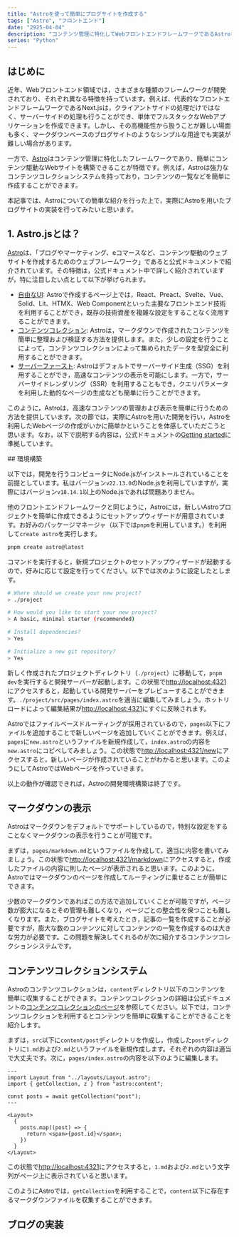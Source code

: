 ```yaml
---
title: "Astroを使って簡単にブログサイトを作成する"
tags: ["Astro", "フロントエンド"]
date: "2925-04-04"
description: "コンテンツ管理に特化してWebフロントエンドフレームワークであるAstroを紹介して，実際にAstroを利用したブログサイトの作成方法について説明します。"
series: "Python"
---
```


## はじめに

近年、Webフロントエンド領域では，さまざまな種類のフレームワークが開発されており、それぞれ異なる特徴を持っています。例えば、代表的なフロントエンドフレームワークであるNext.jsは，クライアントサイドの処理だけではなく、サーバーサイドの処理も行うことができ、単体でフルスタックなWebアプリケーションを作成できます。しかし、その高機能性から扱うことが難しい場面も多く、マークダウンベースのブログサイトのようなシンプルな用途でも実装が難しい場合があります。

一方で、[Astro](https://astro.build/)はコンテンツ管理に特化したフレームワークであり、簡単にコンテンツ駆動なWebサイトを構築できることが特徴です。例えば，Astroは強力なコンテンツコレクションシステムを持っており，コンテンツの一覧などを簡単に作成することができます。

本記事では、Astroについての簡単な紹介を行った上で，実際にAstroを用いたブログサイトの実装を行ってみたいと思います。

## 1. Astro.jsとは？

[Astro](https://astro.build/)は、「ブログやマーケティング、eコマースなど、コンテンツ駆動のウェブサイトを作成するためのウェブフレームワーク」であると公式ドキュメントで紹介されています。その特徴は，公式ドキュメント中で詳しく紹介されていますが，特に注目したい点として以下が挙げられます。

- [自由なUI](https://docs.astro.build/en/guides/framework-components/): Astroで作成するページ上では，React、Preact、Svelte、Vue、Solid、Lit、HTMX、Web Componentといった主要なフロントエンド技術を利用することができ，既存の技術資産を複雑な設定をすることなく流用することができます。
- [コンテンツコレクション](https://docs.astro.build/en/guides/content-collections/): Astroは，マークダウンで作成されたコンテンツを簡単に整理および検証する方法を提供します。また，少しの設定を行うことによって，コンテンツコレクションによって集められたデータを型安全に利用することができます。
- [サーバーファースト](https://docs.astro.build/ja/guides/on-demand-rendering/): Astroはデフォルトでサーバーサイド生成（SSG）を利用することができ，高速なコンテンツの表示を可能にします。一方で，サーバーサイドレンダリング（SSR）を利用することもでき，クエリパラメータを利用した動的なページの生成なども簡単に行うことができます。

このように，Astroは，高速なコンテンツの管理および表示を簡単に行うための方法を提供しています。次の節では，実際にAstroを用いた開発を行い，Astroを利用したWebページの作成がいかに簡単かということを体感していただこうと思います。なお，以下で説明する内容は，公式ドキュメントの[Getting started](https://docs.astro.build/en/getting-started/)に準拠しています。

## 環境構築

以下では，開発を行うコンピュータにNode.jsがインストールされていることを前提としています。私はバージョン`v22.13.0`のNode.jsを利用していますが，実際にはバージョン`v18.14.1`以上のNode.jsであれば問題ありません。

他のフロントエンドフレームワークと同じように，Astroには，新しいAstroプロジェクトを簡単に作成できるようにセットアップウィザードが用意されています。お好みのパッケージマネージャ（以下では`pnpm`を利用しています。）を利用して`create astro`を実行します。

```sh
pnpm create astro@latest
```

コマンドを実行すると，新規プロジェクトのセットアップウィザードが起動するので，好みに応じて設定を行ってください。以下では次のように設定したとします。

```sh
# Where should we create your new project?
> ./project

# How would you like to start your new project?
> A basic, minimal starter (recommended)

# Install dependencies?
> Yes

# Initialize a new git repository?
> Yes
```

新しく作成されたプロジェクトディレクトリ（`./project`）に移動して，`pnpm dev`を実行すると開発サーバーが起動します。この状態で[http://localhost:4321](http://localhost:4321/)にアクセスすると，起動している開発サーバーをプレビューすることができます。`./project/src/pages/index.astro`を適当に編集してみましょう。ホットリロードによって編集結果が[http://localhost:4321](http://localhost:4321/)にすぐに反映されます。

Astroではファイルベースドルーティングが採用されているので，`pages`以下にファイルを追加することで新しいページを追加していくことができます。例えば，`pages`に`new.astro`というファイルを新規作成して，`index.astro`の内容を`new.astro`にコピペしてみましょう。この状態で[http://localhost:4321/new](http://localhost:4321/new)にアクセスすると，新しいページが作成されていることがわかると思います。このようにしてAstroではWebページを作っていきます。

以上の動作が確認できれば，Astroの開発環境構築は終了です。

## マークダウンの表示

Astroはマークダウンをデフォルトでサポートしているので，特別な設定をすることなくマークダウンの表示を行うことが可能です。

まずは，`pages/markdown.md`というファイルを作成して，適当に内容を書いてみましょう。この状態で[http://localhost:4321/markdown](http://localhost:4321/markdown)にアクセスすると，作成したファイルの内容に則したページが表示されると思います。このように，Astroではマークダウンのページを作成してルーティングに乗せることが簡単にできます。

少数のマークダウンであればこの方法で追加していくことが可能ですが，ページ数が膨大になるとその管理も難しくなり，ページごとの整合性を保つことも難しくなります。また，ブログサイトを考えたとき，記事の一覧を作成することが必要ですが，膨大な数のコンテンツに対してコンテンツの一覧を作成するのは大きな労力が必要です。この問題を解決してくれるのが次に紹介するコンテンツコレクションシステムです。

## コンテンツコレクションシステム

Astroのコンテンツコレクションは，`content`ディレクトリ以下のコンテンツを簡単に収集することができます。コンテンツコレクションの詳細は公式ドキュメントの[コンテンツコレクションのページ](https://docs.astro.build/en/guides/content-collections/)を参照してください。以下では，コンテンツコレクションを利用するとコンテンツを簡単に収集することができることを紹介します。

まずは，`src`以下に`content/post`ディレクトリを作成し，作成した`post`ディレクトリに`1.md`および`2.md`というファイルを新規作成します。それぞれの内容は適当で大丈夫です。次に，`pages/index.astro`の内容を以下のように編集します。

```astro
---
import Layout from "../layouts/Layout.astro";
import { getCollection, z } from "astro:content";

const posts = await getCollection("post");
---

<Layout>
  {
    posts.map((post) => {
      return <span>{post.id}</span>;
    })
  }
</Layout>
```

この状態で[http://localhost:4321](http://localhost:4321)にアクセスすると，`1.md`および`2.md`という文字列がページ上に表示されていると思います。

このようにAstroでは，`getCollection`を利用することで，`content`以下に存在するマークダウンファイルを収集することができます。

## ブログの実装